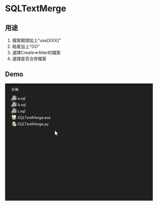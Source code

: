 # SQLTextMerge

## 用途

1. 檔案開頭加上"use[XXX]"
2. 結尾加上"GO"
3. 選擇Create=>Alter的檔案
4. 選擇是否合併檔案

## Demo

![SQLTextMerge_Demo](SQLTextMerge_Demo.gif)